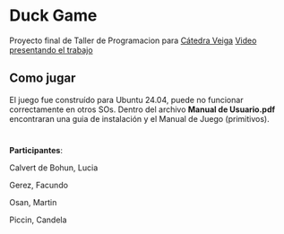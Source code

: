 # Duck Game
Proyecto final de Taller de Programacion para [Cátedra Veiga](https://taller-de-programacion.github.io/bienvenido.html)
[Video presentando el trabajo](https://youtu.be/4n_UKVljoS0?si=2GJi1Gg8_C9ibCjM)
## Como jugar
El juego fue construído para Ubuntu 24.04, puede no funcionar correctamente en otros SOs.
Dentro del archivo **Manual de Usuario.pdf** encontraran una guia de instalación y el Manual de Juego (primitivos).

# 
**Participantes**:

Calvert de Bohun, Lucia

Gerez, Facundo

Osan, Martin

Piccin, Candela
